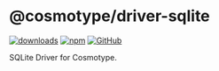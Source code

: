 # @cosmotype/driver-sqlite

[![downloads](https://img.shields.io/npm/dm/@cosmotype/driver-sqlite?style=flat-square)](https://www.npmjs.com/package/@cosmotype/driver-sqlite)
[![npm](https://img.shields.io/npm/v/@cosmotype/driver-sqlite?style=flat-square)](https://www.npmjs.com/package/@cosmotype/driver-sqlite)
[![GitHub](https://img.shields.io/github/license/cosmotype/cosmotype?style=flat-square)](https://github.com/cosmotype/cosmotype/blob/master/LICENSE)

SQLite Driver for Cosmotype.
